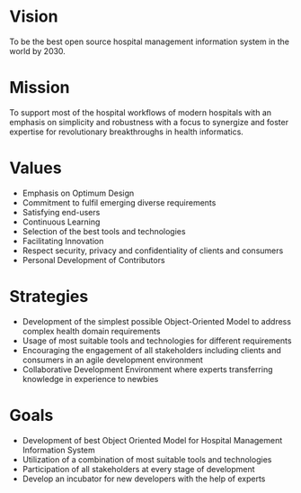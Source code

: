 # Vision
To be the best open source hospital management information system in the world by 2030.


# Mission
To support most of the hospital workflows of modern hospitals with an emphasis on simplicity and robustness with a focus to synergize and foster expertise for revolutionary breakthroughs in health informatics.


# Values
* Emphasis on Optimum Design
* Commitment to fulfil emerging diverse requirements
* Satisfying end-users
* Continuous Learning
* Selection of the best tools and technologies
* Facilitating Innovation
* Respect security, privacy and confidentiality of clients and consumers
* Personal Development of Contributors 


# Strategies
* Development of the simplest possible Object-Oriented Model to address complex health domain requirements
* Usage of most suitable tools and technologies for different requirements
* Encouraging the engagement of all stakeholders including clients and consumers in an agile development environment
* Collaborative Development Environment where experts transferring knowledge in experience to newbies 

# Goals
* Development of best Object Oriented Model for Hospital Management Information System
* Utilization of a combination of most suitable tools and technologies
* Participation of all stakeholders at every stage of development
* Develop an incubator for new developers with the help of experts

